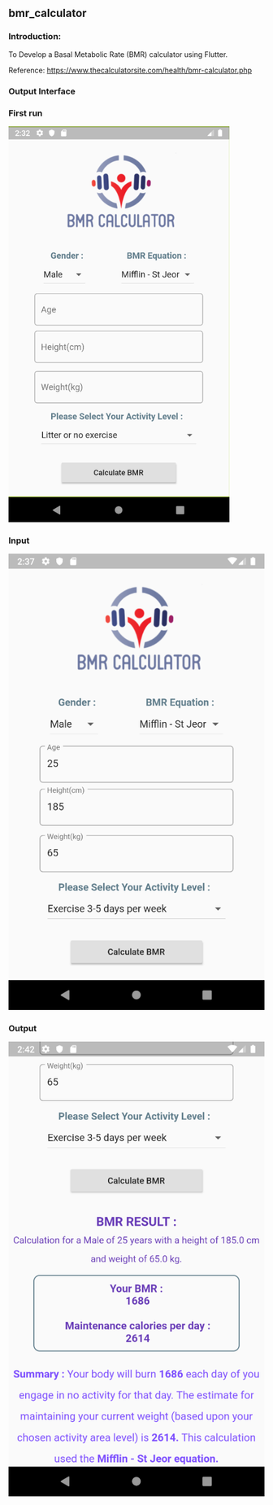 ## bmr_calculator

### Introduction: 
To Develop a Basal Metabolic Rate (BMR) calculator using Flutter.

Reference: https://www.thecalculatorsite.com/health/bmr-calculator.php

### Output Interface
### First run

![](https://github.com/limxinyii/253982-STIW2044-A191-Lab1/blob/master/interface/firstRun.png)

### Input

![](https://github.com/limxinyii/253982-STIW2044-A191-Lab1/blob/master/interface/Input.png)

### Output
![](https://github.com/limxinyii/253982-STIW2044-A191-Lab1/blob/master/interface/output.png)
